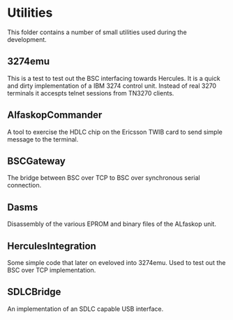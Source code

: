 # Utilities

This folder contains a number of small utilities used during the development.

## 3274emu
This is a test to test out the BSC interfacing towards Hercules. It is a quick and dirty implementation of a IBM 3274 control unit. Instead of real 3270 terminals it accespts telnet sessions from TN3270 clients.

## AlfaskopCommander
A tool to exercise the HDLC chip on the Ericsson TWIB card to send simple message to the terminal.

## BSCGateway
The bridge between BSC over TCP to BSC over synchronous serial connection.

## Dasms
Disassembly of the various EPROM and binary files of the ALfaskop unit.

## HerculesIntegration
Some simple code that later on eveloved into 3274emu. Used to test out the BSC over TCP implementation.

## SDLCBridge
An implementation of an SDLC capable USB interface.
